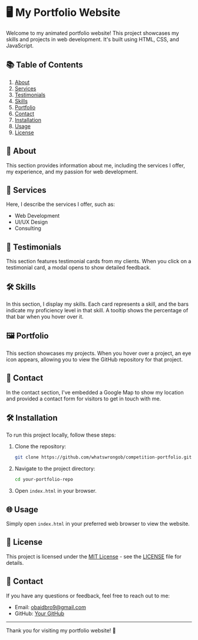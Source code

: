 # 🖥️ My Portfolio Website

Welcome to my animated portfolio website! This project showcases my skills and projects in web development. It's built using HTML, CSS, and JavaScript.

## 📚 Table of Contents

1. [About](#about)
2. [Services](#services)
3. [Testimonials](#testimonials)
4. [Skills](#skills)
5. [Portfolio](#portfolio)
6. [Contact](#contact)
7. [Installation](#installation)
8. [Usage](#usage)
9. [License](#license)

## 👤 About

This section provides information about me, including the services I offer, my experience, and my passion for web development.

## 💼 Services

Here, I describe the services I offer, such as:
- Web Development
- UI/UX Design
- Consulting

## 🌟 Testimonials

This section features testimonial cards from my clients. When you click on a testimonial card, a modal opens to show detailed feedback.

## 🛠️ Skills

In this section, I display my skills. Each card represents a skill, and the bars indicate my proficiency level in that skill. A tooltip shows the percentage of that bar when you hover over it.

## 🖼️ Portfolio

This section showcases my projects. When you hover over a project, an eye icon appears, allowing you to view the GitHub repository for that project.

## 📍 Contact

In the contact section, I've embedded a Google Map to show my location and provided a contact form for visitors to get in touch with me.

## 🛠️ Installation

To run this project locally, follow these steps:

1. Clone the repository:
    ```bash
    git clone https://github.com/whatswrongob/competition-portfolio.git
    ```
2. Navigate to the project directory:
    ```bash
    cd your-portfolio-repo
    ```
3. Open `index.html` in your browser.

## 🌐 Usage

Simply open `index.html` in your preferred web browser to view the website.

## 📄 License

This project is licensed under the [MIT License](LICENSE) - see the [LICENSE](LICENSE) file for details.

## 📧 Contact

If you have any questions or feedback, feel free to reach out to me:

- Email: [obaidbro9@gmail.com](mailto:obaidbro9@gmail.com)
- GitHub: [Your GitHub](https://github.com/whatswrongob)

---

Thank you for visiting my portfolio website! 🎉
